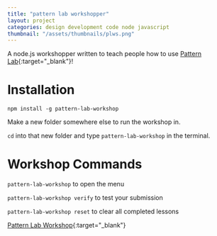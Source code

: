 ```yaml
---
title: "pattern lab workshopper"
layout: project
categories: design development code node javascript
thumbnail: "/assets/thumbnails/plws.png"
---
```


A node.js workshopper written to teach people how to use [Pattern Lab](http://patternlab.io){:target="_blank"}!

# Installation
`npm install -g pattern-lab-workshop`

Make a new folder somewhere else to run the workshop in.

`cd` into that new folder and type `pattern-lab-workshop` in the terminal.

# Workshop Commands
`pattern-lab-workshop` to open the menu

`pattern-lab-workshop verify` to test your submission

`pattern-lab-workshop reset` to clear all completed lessons

[Pattern Lab Workshop](https://www.npmjs.com/package/pattern-lab-workshop){:target="_blank"}
